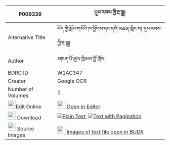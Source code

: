|P009339|དུས་རབས་ཀྱི་རྔ་སྒྲ། 
| --- | --- 
|Alternative Title |བོད་ཀྱི་སློབ་གསོའི་ཁ་ཕྱོགས་དང་དགེ་མཚན་གླིང་བ། དུས་རབས་ཀྱི་རྔ་སྒྲ།
|Author| མཁན་པོ་ཚུལ་ཁྲིམས་བློ་གྲོས།
|BDRC ID | W1AC347
|Creator | Google OCR
|Number of Volumes| 1
|<img width="25" src="https://img.icons8.com/color/25/000000/edit-property.png">Edit Online| [<img width="25" src="https://avatars.githubusercontent.com/u/45091458?s=200&v=4"> Open in Editor](http://editor.openpecha.org/P009339)
|<img width="25" src="https://img.icons8.com/fluent/48/000000/download-2.png"/>  Download | [![](https://img.icons8.com/color/20/000000/txt.png)Plain Text](https://github.com/Openpecha/P009339/releases/download/v1/durab_kyi_ngadra_plain_P009339.zip), [![](https://img.icons8.com/color/20/000000/txt.png)Text with Pagination](https://github.com/Openpecha/P009339/releases/download/v1/durab_kyi_ngadra_pages_P009339.zip)
|<img width="25" src="https://img.icons8.com/plasticine/100/000000/pictures-folder.png"/>  Source Images | [<img width="25" src="https://library.bdrc.io/icons/BUDA-small.svg"> Images of text file open in BUDA](https://library.bdrc.io/show/bdr:W1AC347)